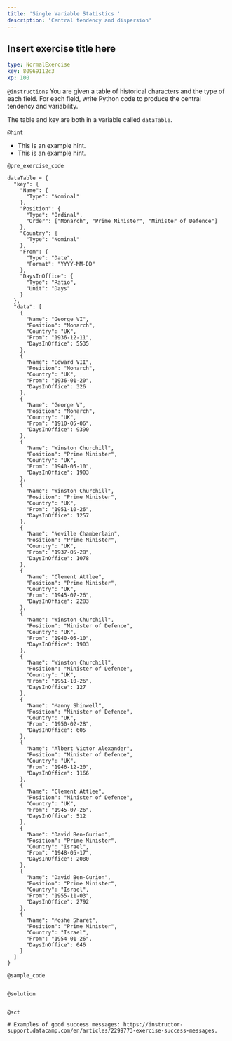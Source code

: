 ```yaml
---
title: 'Single Variable Statistics '
description: 'Central tendency and dispersion'
---
```


## Insert exercise title here

```yaml
type: NormalExercise
key: 80969112c3
xp: 100
```

<!-- Guidelines for contexts: https://instructor-support.datacamp.com/en/articles/2375526-course-coding-exercises. -->

`@instructions`
You are given a table of historical characters and the type of each field. For each field, write Python code to produce the central tendency and variability.

The table and key are both in a variable called `dataTable`.

`@hint`
<!-- Examples of good hints: https://instructor-support.datacamp.com/en/articles/2379164-hints-best-practices. -->
- This is an example hint.
- This is an example hint.

`@pre_exercise_code`
```{python}
dataTable = {
  "key": {
    "Name": {
      "Type": "Nominal"
    },
    "Position": {
      "Type": "Ordinal",
      "Order": ["Monarch", "Prime Minister", "Minister of Defence"]
    },
    "Country": {
      "Type": "Nominal"
    },    
    "From": {
      "Type": "Date",
      "Format": "YYYY-MM-DD"
    },
    "DaysInOffice": {
      "Type": "Ratio",
      "Unit": "Days"
    }
  },
  "data": [
    {
      "Name": "George VI",
      "Position": "Monarch",
      "Country": "UK",
      "From": "1936-12-11",
      "DaysInOffice": 5535
    },
    {
      "Name": "Edward VII",
      "Position": "Monarch",
      "Country": "UK",
      "From": "1936-01-20",
      "DaysInOffice": 326
    },
    {
      "Name": "George V",
      "Position": "Monarch",
      "Country": "UK",
      "From": "1910-05-06",
      "DaysInOffice": 9390
    },
    {
      "Name": "Winston Churchill",
      "Position": "Prime Minister",
      "Country": "UK",
      "From": "1940-05-10",
      "DaysInOffice": 1903
    },
    {
      "Name": "Winston Churchill",
      "Position": "Prime Minister",
      "Country": "UK",
      "From": "1951-10-26",
      "DaysInOffice": 1257
    },
    {
      "Name": "Neville Chamberlain",
      "Position": "Prime Minister",
      "Country": "UK",
      "From": "1937-05-28",
      "DaysInOffice": 1078
    },
    {
      "Name": "Clement Attlee",
      "Position": "Prime Minister",
      "Country": "UK",
      "From": "1945-07-26",
      "DaysInOffice": 2283
    },
    {
      "Name": "Winston Churchill",
      "Position": "Minister of Defence",
      "Country": "UK",
      "From": "1940-05-10",
      "DaysInOffice": 1903
    },
    {
      "Name": "Winston Churchill",
      "Position": "Minister of Defence",
      "Country": "UK",
      "From": "1951-10-26",
      "DaysInOffice": 127
    },
    {
      "Name": "Manny Shinwell",
      "Position": "Minister of Defence",
      "Country": "UK",
      "From": "1950-02-28",
      "DaysInOffice": 605
    },
    {
      "Name": "Albert Victor Alexander",
      "Position": "Minister of Defence",
      "Country": "UK",
      "From": "1946-12-20",
      "DaysInOffice": 1166
    },
    {
      "Name": "Clement Attlee",
      "Position": "Minister of Defence",
      "Country": "UK",
      "From": "1945-07-26",
      "DaysInOffice": 512
    },
    {
      "Name": "David Ben-Gurion",
      "Position": "Prime Minister",
      "Country": "Israel",
      "From": "1948-05-17",
      "DaysInOffice": 2080 
    },
    {
      "Name": "David Ben-Gurion",
      "Position": "Prime Minister",
      "Country": "Israel",
      "From": "1955-11-03",
      "DaysInOffice": 2792
    },
    {
      "Name": "Moshe Sharet",
      "Position": "Prime Minister",
      "Country": "Israel",
      "From": "1954-01-26",
      "DaysInOffice": 646
    }    
  ]
}
```

`@sample_code`
```{python}

```

`@solution`
```{python}

```

`@sct`
```{python}
# Examples of good success messages: https://instructor-support.datacamp.com/en/articles/2299773-exercise-success-messages.
```
